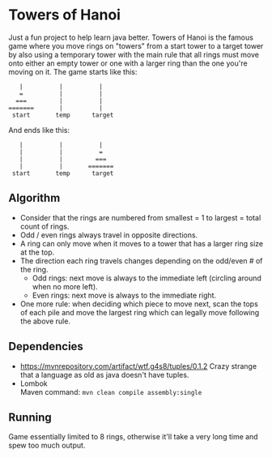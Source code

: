 # Towers of Hanoi
Just a fun project to help learn java better.
Towers of Hanoi is the famous game where you move rings on "towers" from a start tower to a target tower by also using a temporary tower with the main rule that all rings must move onto either an empty tower or one with a larger ring than the one you're moving on it.  The game starts like this:
```
   |          |          |
   =          |          |
  ===         |          |
=======       |          |
 start       temp      target
```
And ends like this:  
```
   |          |          |
   |          |          =
   |          |         ===
   |          |       =======
 start       temp      target
```
 
## Algorithm
* Consider that the rings are numbered from smallest = 1 to largest = total count of rings.
* Odd / even rings always travel in opposite directions.
* A ring can only move when it moves to a tower that has a larger ring size at the top.
* The direction each ring travels changes depending on the odd/even # of the ring.
  * Odd rings: next move is always to the immediate left (circling around when no more left).
  * Even rings: next move is always to the immediate right.
* One more rule: when deciding which piece to move next, scan the tops of each pile and move the largest ring which can legally move following the above rule.

## Dependencies
* https://mvnrepository.com/artifact/wtf.g4s8/tuples/0.1.2  Crazy strange that a language as old as java doesn't have tuples.
* Lombok  
Maven command: `mvn clean compile assembly:single`

## Running
Game essentially limited to 8 rings, otherwise it'll take a very long time and spew too much output.
